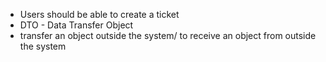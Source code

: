 - Users should be able to create a ticket
- DTO - Data Transfer Object
- transfer an object outside the system/ to receive an object from outside the system